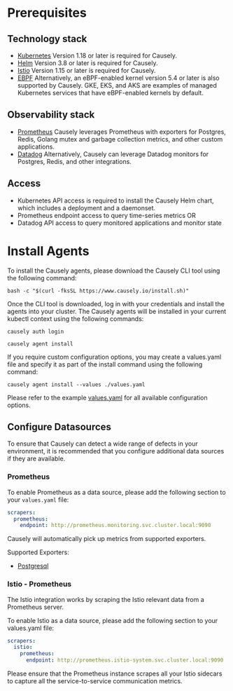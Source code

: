 # Prerequisites

## Technology stack
- [Kubernetes](https://kubernetes.io/releases/) Version 1.18 or later is required for Causely. 
- [Helm](https://github.com/helm/helm/releases)  Version 3.8 or later is required for Causely.
- [Istio](https://istio.io/latest/docs/ops/integrations/prometheus/) Version 1.15 or later is required for Causely. 
- [EBPF](https://ebpf.io/what-is-ebpf/) Alternatively, an eBPF-enabled kernel version 5.4 or later is also supported by Causely. GKE, EKS, and AKS are examples of managed Kubernetes services that have eBPF-enabled kernels by default.

## Observability stack
- [Prometheus](https://github.com/prometheus-operator/kube-prometheus) Causely leverages Prometheus with exporters for Postgres, Redis, Golang mutex and garbage collection metrics, and other custom applications.
- [Datadog](https://docs.datadoghq.com/monitors/) Alternatively, Causely can leverage Datadog monitors for Postgres, Redis, and other integrations.

## Access
- Kubernetes API access is required to install the Causely Helm chart, which includes a deployment and a daemonset.
- Prometheus endpoint access to query time-series metrics OR
- Datadog API access to query monitored applications and monitor state

# Install Agents

To install the Causely agents, please download the Causely CLI tool using the following command:

```shell
bash -c "$(curl -fksSL https://www.causely.io/install.sh)"
```

Once the CLI tool is downloaded, log in with your credentials and install the agents into your cluster. The Causely agents will be installed in your current kubectl context using the following commands:

```shell
causely auth login

causely agent install
```

If you require custom configuration options, you may create a values.yaml file and specify it as part of the install command using the following command:

```shell
causely agent install --values ./values.yaml
```

Please refer to the example [values.yaml](./values.yaml) for all available configuration options.

## Configure Datasources

To ensure that Causely can detect a wide range of defects in your environment, it is recommended that you configure additional data sources if they are available.

### Prometheus

To enable Prometheus as a data source, please add the following section to your `values.yaml` file:

```yaml
scrapers:
  prometheus:
    endpoint: http://prometheus.monitoring.svc.cluster.local:9090
```

Causely will automatically pick up metrics from supported exporters.

Supported Exporters:

- [Postgresql](https://github.com/prometheus-community/postgres_exporter)

### Istio - Prometheus

The Istio integration works by scraping the Istio relevant data from a Prometheus server.

To enable Istio as a data source, please add the following section to your values.yaml file:

```yaml
scrapers:
  istio:
    prometheus:
      endpoint: http://prometheus.istio-system.svc.cluster.local:9090
```

Please ensure that the Prometheus instance scrapes all your Istio sidecars to capture all the service-to-service communication metrics.
